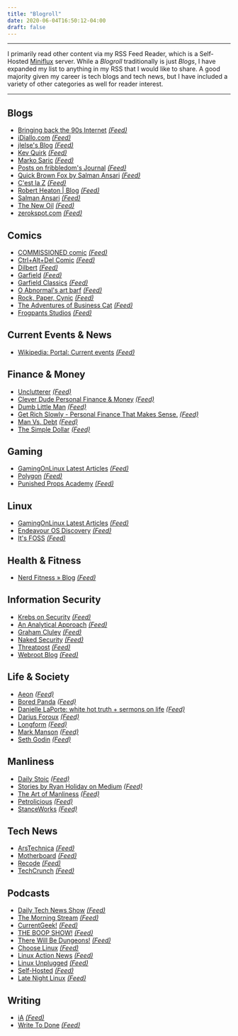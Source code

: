 ```yaml
---
title: "Blogroll"
date: 2020-06-04T16:50:12-04:00
draft: false
---
```


***

I primarily read other content via my RSS Feed Reader, which is a Self-Hosted [Miniflux](https://github.com/miniflux/miniflux) server. While a *Blogroll* traditionally is just *Blogs*,
 I have expanded my list to anything in my RSS that I would like to share. A good majority given my career is tech blogs and tech news, but I have included a variety of other categories
 as well for reader interest. 

***

## Blogs
 
- [Bringing back the 90s Internet](https://old.reddit.com/r/hnblogs) *[(Feed)](https://old.reddit.com/r/hnblogs/.rss)* 
- [iDiallo.com](https://idiallo.com) *[(Feed)](https://idiallo.com/feed.rss)* 
- [jlelse's Blog](https://jlelse.blog) *[(Feed)](https://jlelse.blog/index.xml)* 
- [Kev Quirk](https://kevq.uk) *[(Feed)](https://kevq.uk/feed/)* 
- [Marko Saric](https://markosaric.com) *[(Feed)](https://markosaric.com/feed/)* 
- [Posts on fribbledom's Journal](https://fribbledom.com) *[(Feed)](https://fribbledom.com/posts/index.xml)* 
- [Quick Brown Fox by Salman Ansari](https://brownfox.substack.com) *[(Feed)](https://brownfox.substack.com/feed/)*
- [C'est la Z](https://cestlaz.github.io) *[(Feed)](https://cestlaz.github.io/rss.xml)*
- [Robert Heaton | Blog](https://robertheaton.com) *[(Feed)](https://robertheaton.com/feed.xml)*
- [Salman Ansari](https://salman.io) *[(Feed)](https://salman.io/feed.xml)*
- [The New Oil](https://write.as/thenewoil/) *[(Feed)](https://write.as/thenewoil/feed/)*
- [zerokspot.com](https://zerokspot.com) *[(Feed)](https://zerokspot.com/index.xml)*

## Comics

- [COMMISSIONED comic](http://www.theministryofabnormality.com/index.php) *[(Feed)](http://www.theministryofabnormality.com/index.php/feed/)*
- [Ctrl+Alt+Del Comic](https://cad-comic.com) *[(Feed)](https://cad-comic.com/feed/)*
- [Dilbert](https://dilbert.com) *[(Feed)](https://www.comicsrss.com/rss/dilbert.rss)*
- [Garfield](https://garfield.com) *[(Feed)](https://www.comicsrss.com/rss/garfield.rss)*
- [Garfield Classics](https://garfield.com) *[(Feed)](https://www.comicsrss.com/rss/garfield-classics.rss)*
- [O Abnormal's art barf](https://oabnormal.tumblr.com) *[(Feed)](https://oabnormal.tumblr.com/rss)*
- [Rock, Paper, Cynic](https://rockpapercynic.tumblr.com) *[(Feed)](https://rockpapercynic.tumblr.com/rss)*
- [The Adventures of Business Cat](https://www.businesscatcomic.com) *[(Feed)](https://www.comicsrss.com/rss/the-adventures-of-business-cat.rss)*
- [Frogpants Studios](https://www.frogpants.com/2019) *[(Feed)](https://www.frogpants.com/2019?format=rss)*
 
## Current Events & News 
 
- [Wikipedia: Portal: Current events](https://en.wikipedia.org/wiki/Portal:Current_events) *[(Feed)](https://www.to-rss.xyz/wikipedia/current_events/)*
 
## Finance & Money 
 
- [Unclutterer](https://unclutterer.com) *[(Feed)](http://feeds.feedburner.com/unclutterer)*
- [Clever Dude Personal Finance & Money](https://cleverdude.com/) *[(Feed)](http://feeds.feedburner.com/cleverdude)*
- [Dumb Little Man](https://www.dumblittleman.com/) *[(Feed)](http://feeds.feedburner.com/DumbLittleMan)*
- [Get Rich Slowly - Personal Finance That Makes Sense.](https://www.getrichslowly.org/) *[(Feed)](http://feeds.feedburner.com/getrichslowly)*
- [Man Vs. Debt](http://manvsdebt.com/) *[(Feed)](http://feeds2.feedburner.com/manvsdebt)*
- [The Simple Dollar](https://www.thesimpledollar.com/) *[(Feed)](http://feeds.feedburner.com/thesimpledollar)*
 
## Gaming 
 
- [GamingOnLinux Latest Articles](https://www.gamingonlinux.com) *[(Feed)](https://www.gamingonlinux.com/article_rss.php)*
- [Polygon](https://www.polygon.com) *[(Feed)](https://www.polygon.com/rss/index.xml)*
- [Punished Props Academy](https://www.punishedprops.com) *[(Feed)](https://www.punishedprops.com/feed/)*
 
## Linux 
 
- [GamingOnLinux Latest Articles](https://www.gamingonlinux.com) *[(Feed)](https://www.gamingonlinux.com/article_rss.php)*
- [Endeavour OS Discovery](https://discovery.endeavouros.com) *[(Feed)](https://discovery.endeavouros.com/feed/)*
- [It's FOSS](https://itsfoss.com/) *[(Feed)](http://feeds.feedburner.com/ItsFoss)*
 
## Health & Fitness 
 
- [Nerd Fitness » Blog](https://www.nerdfitness.com/) *[(Feed)](http://feeds.feedburner.com/NerdFitnessBlog)*
  
## Information Security 
 
- [Krebs on Security](https://krebsonsecurity.com) *[(Feed)](https://krebsonsecurity.com/feed/)*
- [An Analytical Approach](http://ananalyticalapproach.blogspot.com) *[(Feed)](http://ananalyticalapproach.blogspot.com/feeds/posts/default)*
- [Graham Cluley](https://www.grahamcluley.com) *[(Feed)](https://www.grahamcluley.com/feed/)*
- [Naked Security](https://nakedsecurity.sophos.com) *[(Feed)](https://nakedsecurity.sophos.com/feed/)*
- [Threatpost](https://threatpost.com) *[(Feed)](https://threatpost.com/feed/)*
- [Webroot Blog](https://www.webroot.com/blog) *[(Feed)](https://www.webroot.com/blog/feed/)*
 
## Life & Society 
 
- [Aeon](https://aeon.co) *[(Feed)](https://aeon.co/feed.rss)*
- [Bored Panda](https://www.boredpanda.com/) *[(Feed)](http://feeds.feedburner.com/BoredPanda)*
- [Danielle LaPorte: white hot truth + sermons on life](https://www.daniellelaporte.com/) *[(Feed)](http://feeds.feedburner.com/WhiteHotTruth)*
- [Darius Foroux](https://dariusforoux.com) *[(Feed)](https://dariusforoux.com/feed/)*
- [Longform](https://longform.org) *[(Feed)](https://longform.org/feed.rss)*
- [Mark Manson](https://markmanson.net) *[(Feed)](https://markmanson.net/feed)*
- [Seth Godin](https://www.sethgodin.com/) *[(Feed)](http://feeds.feedblitz.com/SethsBlog)*
 
## Manliness 
 
- [Daily Stoic](https://dailystoic.com) *[(Feed)](https://dailystoic.com/feed/)*
- [Stories by Ryan Holiday on Medium](https://medium.com/@RyanHoliday) *[(Feed)](https://medium.com/feed/@RyanHoliday)*
- [The Art of Manliness](https://www.artofmanliness.com/) *[(Feed)](http://feeds2.feedburner.com/TheArtOfManliness)*
- [Petrolicious](https://petrolicious.com/articles) *[(Feed)](https://petrolicious.com/articles/feed)*
- [StanceWorks](https://stanceworks.com) *[(Feed)](https://stanceworks.com/feed/)*
 
## Tech News 
 
- [ArsTechnica](http://arstechnica.com) *[(Feed)](http://feeds.arstechnica.com/arstechnica/index/)*
- [Motherboard](https://www.vice.com/en_us/section/tech) *[(Feed)](https://www.vice.com/en_us/rss/section/tech)*
- [Recode](https://www.recode.net) *[(Feed)](https://www.recode.net/rss/current)*
- [TechCrunch](https://techcrunch.com/) *[(Feed)](http://feeds.feedburner.com/Techcrunch)*
 
## Podcasts 
 
- [Daily Tech News Show](https://dailytechnewsshow.com/) *[(Feed)](http://feeds.feedburner.com/DailyTechNewsShow)*
- [The Morning Stream](https://www.frogpants.com/tms) *[(Feed)](http://feeds.frogpants.com/morningstream_feed.xml)*
- [CurrentGeek!](https://www.frogpants.com/currentgeek) *[(Feed)](http://feeds.frogpants.com/currentgeek_feed.xml)*
- [THE BOOP SHOW!](https://www.frogpants.com/boop) *[(Feed)](http://feeds.frogpants.com/boop_feed.xml)*
- [There Will Be Dungeons!](https://www.frogpants.com/twbd) *[(Feed)](http://feeds.frogpants.com/therewillbedungeons_feed.xml)*
- [Choose Linux](https://chooselinux.show) *[(Feed)](https://chooselinux.show/rss)*
- [Linux Action News](http://linuxactionnews.com) *[(Feed)](http://linuxactionnews.com/rss)*
- [Linux Unplugged](https://linuxunplugged.com) *[(Feed)](https://linuxunplugged.com/rss)*
- [Self-Hosted](https://selfhosted.show) *[(Feed)](https://selfhosted.show/rss)*
- [Late Night Linux](https://latenightlinux.com) *[(Feed)](https://latenightlinux.com/feed/all)*
 
## Writing 
 
- [iA](https://ia.net) *[(Feed)](https://ia.net/feed)*
- [Write To Done](https://ia.net/feed) *[(Feed)](http://feeds.feedburner.com/writetodone)*

